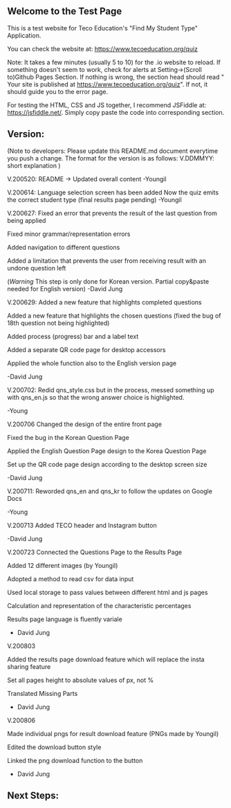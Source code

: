 ## Welcome to the Test Page

This is a test website for Teco Education's "Find My Student Type" Application. 

You can check the website at: https://www.tecoeducation.org/quiz

Note:
It takes a few minutes (usually 5 to 10) for the .io website to reload. If something doesn't seem to work, check for alerts at Setting->(Scroll to)Github Pages Section. If nothing is wrong, the section head should read " Your site is published at https://www.tecoeducation.org/quiz". If not, it should guide you to the error page.

For testing the HTML, CSS and JS together, I recommend JSFiddle at: https://jsfiddle.net/. Simply copy paste the code into corresponding section.

## Version:
(Note to developers: Please update this README.md document everytime you push a change. The format for the version is as follows:
V.DDMMYY: short explanation
)

V.200520: 
README -> Updated overall content
-Youngil

V.200614:
Language selection screen has been added
Now the quiz emits the correct student type (final results page pending)
-Youngil

V.200627:
Fixed an error that prevents the result of the last question from being applied

Fixed minor grammar/representation errors

Added navigation to different questions

Added a limitation that prevents the user from receiving result with an undone question left

(*Warning* This step is only done for Korean version. Partial copy&paste needed for English version)
-David Jung

V.200629:
Added a new feature that highlights completed questions

Added a new feature that highlights the chosen questions (fixed the bug of 18th question not being highlighted)

Added process (progress) bar and a label text

Added a separate QR code page for desktop accessors

Applied the whole function also to the English version page

-David Jung

V.200702:
Redid qns_style.css but in the process, messed something up with qns_en.js so that the wrong answer choice is highlighted.

-Young

V.200706
Changed the design of the entire front page

Fixed the bug in the Korean Question Page

Applied the English Question Page design to the Korea Question Page

Set up the QR code page design according to the desktop screen size

-David Jung

V.200711:
Reworded qns_en and qns_kr to follow the updates on Google Docs

-Young

V.200713
Added TECO header and Instagram button

-David Jung

V.200723
Connected the Questions Page to the Results Page

Added 12 different images (by Youngil)

Adopted a method to read csv for data input

Used local storage to pass values between different html and js pages

Calculation and representation of the characteristic percentages

Results page language is fluently variale

- David Jung

V.200803

Added the results page download feature which will replace the insta sharing feature

Set all pages height to absolute values of px, not %

Translated Missing Parts

- David Jung

V.200806

Made individual pngs for result download feature (PNGs made by Youngil)

Edited the download button style

Linked the png download function to the button

- David Jung


## Next Steps:

